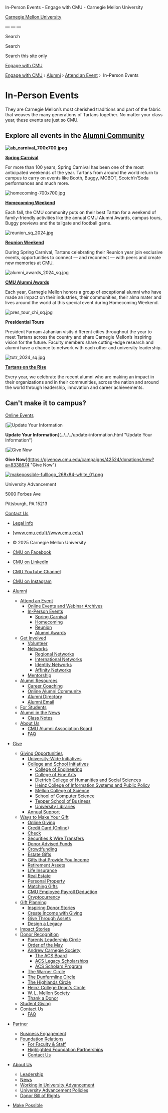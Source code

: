 In-Person Events - Engage with CMU - Carnegie Mellon University







[Carnegie Mellon University](//www.cmu.edu/)

**—**
**—**
**—**






Search


Search


Search this site only

[Engage with CMU](../../../index.html)

[Engage with CMU](../../../index.html)
›
[Alumni](../../index.html)
›
[Attend an Event](../index.html)
›  In-Person Events

# In-Person Events

They are Carnegie Mellon’s most cherished traditions and part of the fabric that weaves the many generations of Tartans together. No matter your class year, these events are just so CMU.

## Explore all events in the [Alumni Community](https://community.cmu.edu/s/events)

**![ab_carnival_700x700.jpeg](spring-carnival/ab_carnival_700x700.jpeg)**

[**Spring Carnival**](spring-carnival/index.html)
  

For more than 100 years, Spring Carnival has been one of the most anticipated weekends of the year. Tartans from around the world return to campus to carry on events like Booth, Buggy, MOBOT, Scotch’n’Soda performances and much more.

![homecoming-700x700.jpg](../../../images/homecoming-700x700.jpg)

[**Homecoming Weekend**](homecoming/index.html)

Each fall, the CMU community puts on their best Tartan for a weekend of family-friendly activities like the annual CMU Alumni Awards, campus tours, Buggy previews and the tailgate and football game.

![reunion_sq_2024.jpg](../../../images/reunion_sq_2024.jpg)

[**Reunion Weekend**](reunions/index.html)

During Spring Carnival, Tartans celebrating their Reunion year join exclusive events, opportunities to connect — and reconnect — with peers and create new memories at CMU.

![alumni_awards_2024_sq.jpg](../../../images/alumni_awards_2024_sq.jpg)

[**CMU Alumni Awards**](alumni-awards/index.html)

Each year, Carnegie Mellon honors a group of exceptional alumni who have made an impact on their industries, their communities, their alma mater and lives around the world at this special event during Homecoming Weekend.

![pres_tour_chi_sq.jpg](../../../images/pres_tour_chi_sq.jpg)

**Presidential Tours**

President Farnam Jahanian visits different cities throughout the year to meet Tartans across the country and share Carnegie Mellon’s inspiring vision for the future. Faculty members share cutting-edge research and alumni have a chance to network with each other and university leadership.

![totr_2024_sq.jpg](../../../images/totr_2024_sq.jpg)

[**Tartans on the Rise**](../../get-involved/tartansontherise/index.html)

Every year, we celebrate the recent alumni who are making an impact in their organizations and in their communities, across the nation and around the world through leadership, innovation and career achievements.

## Can't make it to campus?

[Online Events](../online/index.html)

[![Update Your Information](../../../images/icons/FooterUpdate.png)
  
  
**Update Your Information**](../../../update-information.html "Update Your Information")

[![Give Now](../../../images/icons/FooterGiveNow.png)
  
  
**Give Now**](https://givenow.cmu.edu/campaigns/42524/donations/new?a=8338674 "Give Now")

[![makepossible-fulllogo_268x84-white_01.png](../../../images/icons/makepossible-fulllogo_268x84-white_01.png)](https://makepossible.cmu.edu/ "Make Possible")

University Advancement
  
5000 Forbes Ave
  
Pittsburgh, PA 15213
  
[Contact Us](mailto:advancement@andrew.cmu.edu)

* [Legal Info](//www.cmu.edu/legal/)
* [www.cmu.edu](//www.cmu.edu/)

* ©
  2025
  Carnegie Mellon University

* [CMU on Facebook](https://www.facebook.com/carnegiemellonalumni/)
* [CMU on LinkedIn](https://www.linkedin.com/company/cmuaa/)
* [CMU YouTube Channel](http://www.youtube.com/carnegiemellonu)
* [CMU on Instagram](https://www.instagram.com/carnegiemellonalumni/)

* [Alumni](../../index.html)
  + [Attend an Event](../index.html)
    - [Online Events and Webinar Archives](../webinars.html)
    - [In-Person Events](index.html)
      * [Spring Carnival](spring-carnival/index.html)
      * [Homecoming](homecoming/index.html)
      * [Reunion](reunions/index.html)
      * [Alumni Awards](alumni-awards/index.html)
  + [Get Involved](../../get-involved/index.html)
    - [Volunteer](../../get-involved/volunteer/index.html)
    - [Networks](../../get-involved/networks/index.html)
      * [Regional Networks](../../get-involved/networks/regional/index.html)
      * [International Networks](../../get-involved/networks/international/index.html)
      * [Identity Networks](../../get-involved/networks/identity/index.html)
      * [Affinity Networks](../../get-involved/networks/studentorgs/index.html)
    - [Mentorship](../../get-involved/mentorship/index.html)
  + [Alumni Resources](../../resources/index.html)
    - [Career Coaching](../../resources/coaching-counseling.html)
    - [Online Alumni Community](https://community.cmu.edu/)
    - [Alumni Directory](../../resources/alumni-directory.html)
    - [Alumni Email](../../resources/alumni-email.html)
  + [For Students](../../students/index.html)
  + [Alumni in the News](../../news/index.html)
    - [Class Notes](https://community.cmu.edu/s/class-notes)
  + [About Us](../../about/index.html)
    - [CMU Alumni Association Board](../../about/aab/index.html)
    - [FAQ](../../about/faq.html)
* [Give](../../../give/index.html)
  + [Giving Opportunities](../../../give/opportunities/index.html)
    - [University-Wide Initiatives](../../../give/opportunities/university-wide.html)
    - [College and School Initiatives](../../../give/opportunities/college-school/index.html)
      * [College of Engineering](../../../give/opportunities/college-school/engineering.html)
      * [College of Fine Arts](../../../give/opportunities/college-school/cfa.html)
      * [Dietrich College of Humanities and Social Sciences](../../../give/opportunities/college-school/dietrich.html)
      * [Heinz College of Information Systems and Public Policy](../../../give/opportunities/college-school/heinz.html)
      * [Mellon College of Science](../../../give/opportunities/college-school/mcs.html)
      * [School of Computer Science](../../../give/opportunities/college-school/scs.html)
      * [Tepper School of Business](../../../give/opportunities/college-school/tepper.html)
      * [University Libraries](../../../give/opportunities/college-school/university-libraries.html)
    - [Annual Support](../../../give/opportunities/annual-support.html)
  + [Ways to Make Your Gift](../../../give/make-your-gift/index.html)
    - [Online Giving](../../../give/make-your-gift/online-giving.html)
    - [Credit Card (Online)](https://give.cmu.edu/pmtx/giving?appeal=A6707)
    - [Check](../../../give/make-your-gift/check.html)
    - [Securities & Wire Transfers](../../../give/make-your-gift/securities-wire-transfers.html)
    - [Donor Advised Funds](../../../give/make-your-gift/donor-advised-funds.html)
    - [Crowdfunding](../../../give/make-your-gift/crowdfunding.html)
    - [Estate Gifts](https://www.cmu.edu/engage/give/gift-planning/design-legacy.html)
    - [Gifts that Provide You Income](https://www.cmu.edu/engage/give/gift-planning/create-income.html)
    - [Retirement Assets](https://www.cmu.edu/engage/give/gift-planning/give-through-assets.html#retirementfunds)
    - [Life Insurance](https://www.cmu.edu/engage/give/gift-planning/give-through-assets.html#lifeinsurance)
    - [Real Estate](https://www.cmu.edu/engage/give/gift-planning/give-through-assets.html#realestate)
    - [Personal Property](https://www.cmu.edu/engage/give/gift-planning/give-through-assets.html#personalproperty)
    - [Matching Gifts](../../../give/make-your-gift/matching-gifts.html)
    - [CMU Employee Payroll Deduction](../../../give/make-your-gift/cmu-payroll-deduction.html)
    - [Cryptocurrency](../../../give/make-your-gift/cryptocurrency.html)
  + [Gift Planning](../../../give/gift-planning/index.html)
    - [Inspiring Donor Stories](../../../give/gift-planning/donor-stories.html)
    - [Create Income with Giving](../../../give/gift-planning/create-income.html)
    - [Give Through Assets](../../../give/gift-planning/give-through-assets.html)
    - [Design a Legacy](../../../give/gift-planning/design-legacy.html)
  + [Impact Stories](../../../give/giving-impact/index.html)
  + [Donor Recognition](../../../give/donor-recognition/index.html)
    - [Parents Leadership Circle](../../../give/donor-recognition/parents-leadership-circle.html)
    - [Order of the May](../../../give/donor-recognition/order-of-the-may.html)
    - [Andrew Carnegie Society](../../../give/donor-recognition/andrew-carnegie-society/index.html)
      * [The ACS Board](../../../give/donor-recognition/andrew-carnegie-society/acs-board-members.html)
      * [ACS Legacy Scholarships](../../../give/donor-recognition/andrew-carnegie-society/acs-legacy-scholarships.html)
      * [ACS Scholars Program](../../../give/donor-recognition/andrew-carnegie-society/acs-scholars.html)
    - [The Warner Circle](../../../give/donor-recognition/warner-circle.html)
    - [The Dunfermline Circle](../../../give/donor-recognition/dunfermline-circle.html)
    - [The Highlands Circle](../../../give/donor-recognition/highlands-circle/index.html)
    - [Heinz College Dean's Circle](https://www.heinz.cmu.edu/give-to-heinz/deans-circle/index.aspx)
    - [W. L. Mellon Society](http://alumnihub.tepper.cmu.edu/s/1410/alumni/tepper/index.aspx?sid=1410&gid=25&pgid=4637)
    - [Thank a Donor](../../../give/donor-recognition/thankadonor.html)
  + [Student Giving](../../../give/students.html)
  + [Contact Us](../../../give/contact-us/index.html)
    - [FAQ](../../../give/contact-us/faq.html)
* [Partner](../../../partner/index.html)
  + [Business Engagement](https://www.cmu.edu/business-engagement/index.html)
  + [Foundation Relations](../../../partner/foundations/index.html)
    - [For Faculty & Staff](../../../partner/foundations/faculty-staff/index.html)
    - [Highlighted Foundation Partnerships](../../../partner/foundations/highlighted-partnerships/index.html)
    - [Contact Us](../../../partner/foundations/foundations-staff.html)
* [About Us](../../../about-us/index.html)
  + [Leadership](../../../about-us/leadership.html)
  + [News](../../../about-us/news/index.html)
  + [Working in University Advancement](../../../about-us/work-here.html)
  + [University Advancement Policies](../../../about-us/policies.html)
  + [Donor Bill of Rights](../../../about-us/donor-bor.html)
* [Make Possible](https://makepossible.cmu.edu)